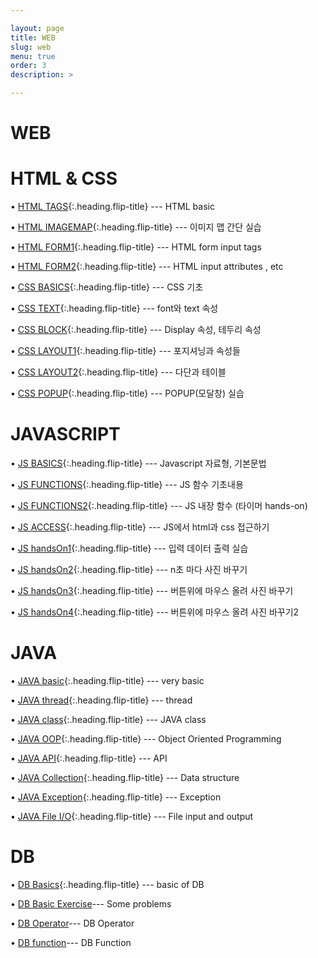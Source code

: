 ```yaml
---

layout: page
title: WEB
slug: web
menu: true
order: 3
description: >

---
```

# WEB

# HTML & CSS

•	[HTML TAGS]{:.heading.flip-title} --- HTML basic

•	[HTML IMAGEMAP]{:.heading.flip-title} --- 이미지 맵 간단 실습

•	[HTML FORM1]{:.heading.flip-title} --- HTML form input tags

•	[HTML FORM2]{:.heading.flip-title} --- HTML input attributes , etc

•	[CSS BASICS]{:.heading.flip-title} --- CSS 기초

•	[CSS TEXT]{:.heading.flip-title} --- font와 text 속성

•	[CSS BLOCK]{:.heading.flip-title} --- Display 속성, 테두리 속성

•	[CSS LAYOUT1]{:.heading.flip-title} --- 포지셔닝과 속성들 

•	[CSS LAYOUT2]{:.heading.flip-title} --- 다단과 테이블 

•	[CSS POPUP]{:.heading.flip-title} --- POPUP(모달창) 실습

# JAVASCRIPT

•	[JS BASICS]{:.heading.flip-title} --- Javascript 자료형, 기본문법

•	[JS FUNCTIONS]{:.heading.flip-title} --- JS 함수 기초내용

•	[JS FUNCTIONS2]{:.heading.flip-title} --- JS 내장 함수 (타이머 hands-on)

•	[JS ACCESS]{:.heading.flip-title} --- JS에서 html과 css 접근하기

•	[JS handsOn1]{:.heading.flip-title} --- 입력 데이터 출력 실습 

•	[JS handsOn2]{:.heading.flip-title} --- n초 마다 사진 바꾸기

•	[JS handsOn3]{:.heading.flip-title} --- 버튼위에 마우스 올려 사진 바꾸기

•	[JS handsOn4]{:.heading.flip-title} --- 버튼위에 마우스 올려 사진 바꾸기2

# JAVA

•	[JAVA basic]{:.heading.flip-title} --- very basic

•	[JAVA thread]{:.heading.flip-title} --- thread

•	[JAVA class]{:.heading.flip-title} --- JAVA class

•	[JAVA OOP]{:.heading.flip-title} --- Object Oriented Programming

•	[JAVA API]{:.heading.flip-title} --- API

•	[JAVA Collection]{:.heading.flip-title} --- Data structure

•	[JAVA Exception]{:.heading.flip-title} --- Exception

•	[JAVA File I/O]{:.heading.flip-title} --- File input and output

# DB

•	[DB Basics]{:.heading.flip-title} --- basic of DB

•	[DB Basic Exercise]--- Some problems

•	[DB Operator]--- DB Operator

•	[DB function]--- DB Function



[HTML TAGS]: 2020-10-20-HTML_tag/
[HTML IMAGEMAP]: 2020-10-20-HTML_이미지맵/
[HTML FORM1]: 2020-10-21-HTML_formInput/
[HTML FORM2]: 2020-10-21-HTML_formInput2/
[CSS BASICS]: 2020-10-22-CSS기초/
[CSS BLOCK]: 2020-10-26-CSS_블록/
[CSS LAYOUT1]: 2020-10-27-CSS_layout1/
[CSS LAYOUT2]: 2020-10-27-CSS_layout2/
[CSS TEXT]: 2020-10-24-CSS_텍스트/
[CSS POPUP]: 2020-10-28-CSS_모달창/
[JS BASICS]: 2020-11-02-JS_BASICS/
[JS FUNCTIONS]: 2020-11-03-JS_FUNC/
[JS FUNCTIONS2]: 2020-11-03-JS_FUNC2/
[JS ACCESS]: 2020-11-04-JS문서접근/
[JS handsOn4]: 2020-11-04-JS_HO4/
[JS handsOn1]: 2020-11-04-JS_HO1
[JS handsOn2]: 2020-11-06-JS_HO2
[JS handsOn3]: 2020-11-07-JS_HO3
[JAVA basic]: 2020-08-26-JAVAbasic
[JAVA thread]: 2020-09-02-JAVA_Thread
[JAVA OOP]: 2020-09-10-JAVA_OOP
[JAVA class]: 2020-09-07-JAVA_Class
[JAVA API]: 2020-09-15-JAVA_API
[JAVA Collection]: 2020-09-23-JAVA_Colletion/
[JAVA Exception]: 2020-09-25-JAVA_Exception/
[JAVA File I/O]: 2020-09-29-JAVA_FileIO/
[DB Basics]: 2020-10-08-DB_Basics/
[DB Basic Exercise]: 2020-10-09-DB_기초문제/
[DB Operator]: 2020-10-10-DB_연산자/
[DB function]: 2020-10-13-DB_함수/


